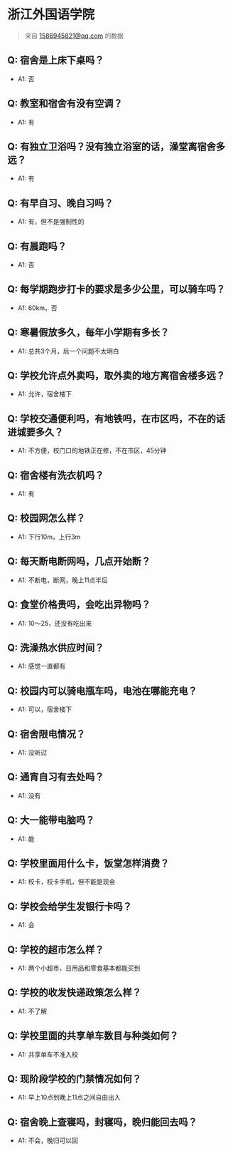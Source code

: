 # 浙江外国语学院

> 来自 1586945821@qq.com 的数据

## Q: 宿舍是上床下桌吗？

- A1: 否

## Q: 教室和宿舍有没有空调？

- A1: 有

## Q: 有独立卫浴吗？没有独立浴室的话，澡堂离宿舍多远？

- A1: 有

## Q: 有早自习、晚自习吗？

- A1: 有，但不是强制性的

## Q: 有晨跑吗？

- A1: 否

## Q: 每学期跑步打卡的要求是多少公里，可以骑车吗？

- A1: 60km，否

## Q: 寒暑假放多久，每年小学期有多长？

- A1: 总共3个月，后一个问题不太明白

## Q: 学校允许点外卖吗，取外卖的地方离宿舍楼多远？

- A1: 允许，宿舍楼下

## Q: 学校交通便利吗，有地铁吗，在市区吗，不在的话进城要多久？

- A1: 不方便，校门口的地铁正在修，不在市区，45分钟

## Q: 宿舍楼有洗衣机吗？

- A1: 有

## Q: 校园网怎么样？

- A1: 下行10m，上行3m

## Q: 每天断电断网吗，几点开始断？

- A1: 不断电，断网，晚上11点半后

## Q: 食堂价格贵吗，会吃出异物吗？

- A1: 10～25，还没有吃出来

## Q: 洗澡热水供应时间？

- A1: 感觉一直都有

## Q: 校园内可以骑电瓶车吗，电池在哪能充电？

- A1: 可以，宿舍楼下

## Q: 宿舍限电情况？

- A1: 没听过

## Q: 通宵自习有去处吗？

- A1: 没有

## Q: 大一能带电脑吗？

- A1: 能

## Q: 学校里面用什么卡，饭堂怎样消费？

- A1: 校卡，校卡手机，但不能是现金

## Q: 学校会给学生发银行卡吗？

- A1: 会

## Q: 学校的超市怎么样？

- A1: 两个小超市，日用品和零食基本都能买到

## Q: 学校的收发快递政策怎么样？

- A1: 不了解

## Q: 学校里面的共享单车数目与种类如何？

- A1: 共享单车不准入校

## Q: 现阶段学校的门禁情况如何？

- A1: 早上10点到晚上11点之间自由出入

## Q: 宿舍晚上查寝吗，封寝吗，晚归能回去吗？

- A1: 不会，晚归可以回